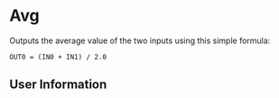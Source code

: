 # Avg
Outputs the average value of the two inputs using this simple formula:

```
OUT0 = (IN0 + IN1) / 2.0
```

## User Information
